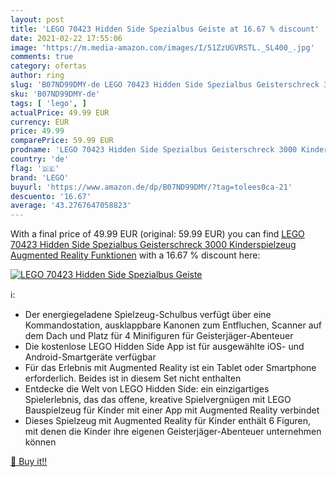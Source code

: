```yaml
---
layout: post
title: 'LEGO 70423 Hidden Side Spezialbus Geiste at 16.67 % discount'
date: 2021-02-22 17:55:06
image: 'https://m.media-amazon.com/images/I/51ZzUGVRSTL._SL400_.jpg'
comments: true
category: ofertas
author: ring
slug: 'B07ND99DMY-de LEGO 70423 Hidden Side Spezialbus Geisterschreck 3000...'
sku: 'B07ND99DMY-de'
tags: [ 'lego', ]
actualPrice: 49.99 EUR
currency: EUR
price: 49.99
comparePrice: 59.99 EUR
prodname: 'LEGO 70423 Hidden Side Spezialbus Geisterschreck 3000 Kinderspielzeug  Augmented Reality Funktionen'
country: 'de'
flag: '🇩🇪'
brand: 'LEGO'
buyurl: 'https://www.amazon.de/dp/B07ND99DMY/?tag=tolees0ca-21'
descuento: '16.67'
average: '43.2767647058823'
---
```


With a final price of 49.99 EUR (original: 59.99 EUR) you can find [LEGO 70423 Hidden Side Spezialbus Geisterschreck 3000 Kinderspielzeug  Augmented Reality Funktionen](https://www.amazon.de/dp/B07ND99DMY/?tag=tolees0ca-21) with a  16.67 % discount here:

[![LEGO 70423 Hidden Side Spezialbus Geiste](https://m.media-amazon.com/images/I/51ZzUGVRSTL._SL400_.jpg)](https://www.amazon.de/dp/B07ND99DMY/?tag=tolees0ca-21)

ℹ️:

- Der energiegeladene Spielzeug-Schulbus verfügt über eine Kommandostation, ausklappbare Kanonen zum Entfluchen, Scanner auf dem Dach und Platz für 4 Minifiguren für Geisterjäger-Abenteuer
- Die kostenlose LEGO Hidden Side App ist für ausgewählte iOS- und Android-Smartgeräte verfügbar
- Für das Erlebnis mit Augmented Reality ist ein Tablet oder Smartphone erforderlich. Beides ist in diesem Set nicht enthalten
- Entdecke die Welt von LEGO Hidden Side: ein einzigartiges Spielerlebnis, das das offene, kreative Spielvergnügen mit LEGO Bauspielzeug für Kinder mit einer App mit Augmented Reality verbindet
- Dieses Spielzeug mit Augmented Reality für Kinder enthält 6 Figuren, mit denen die Kinder ihre eigenen Geisterjäger-Abenteuer unternehmen können

[🛒 Buy it!!](https://www.amazon.de/dp/B07ND99DMY/?tag=tolees0ca-21)
